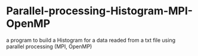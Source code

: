 # Parallel-processing-Histogram-MPI-OpenMP
 a program to build a Histogram for a data readed from a txt file using parallel processing (MPI, OpenMP)
